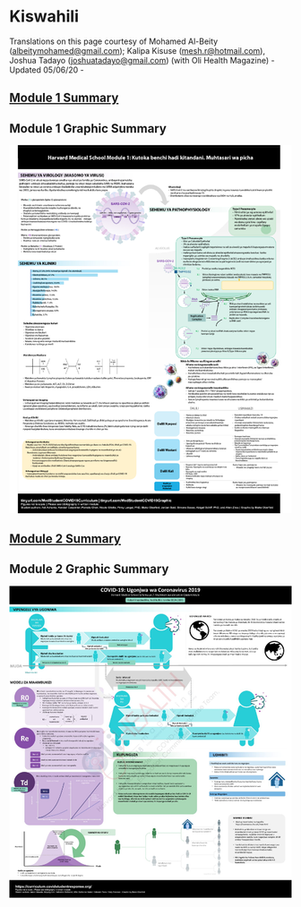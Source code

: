 # Kiswahili

Translations on this page courtesy of Mohamed Al-Beity \(albeitymohamed@gmail.com\); Kalipa Kisuse \(mesh.r@hotmail.com\), Joshua Tadayo \(joshuatadayo@gmail.com\) \(with Oli Health Magazine\) - Updated 05/06/20 -

## [Module 1 Summary](https://drive.google.com/file/d/1wnu7beKdXiYNkmmRdagzV7RdhMd1JXra/view?usp=sharing)

## Module 1 Graphic Summary 

![](../../.gitbook/assets/arusha-global-shapers-0_module1-graphic-summary-v2-harvard-medical-school-covid-19-education-committee_oberfeldblake.jpg)

## [Module 2 Summary](https://drive.google.com/file/d/1YNYevnzNWZbgQwJwOkAddU-u3tl0ZEZX/view?usp=sharing)

## Module 2 Graphic Summary

![](../../.gitbook/assets/fotograf.jpg)

